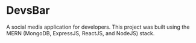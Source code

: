# DevsBar

A social media application for developers.
This project was built using the MERN (MongoDB, ExpressJS, ReactJS, and NodeJS) stack.
